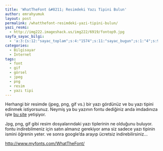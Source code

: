 ```yaml
---
title: 'WhatTheFont &#8211; Resimdeki Yazı Tipini Bulun'
author: emrahyumuk
layout: post
permalink: /whatthefont-resimdeki-yazi-tipini-bulun/
yazi_resmi:
  - http://img222.imageshack.us/img222/6919/fontop9.jpg
sayfa_sayac_bilgi:
  - 'a:3:{s:12:"sayac_toplam";s:4:"1574";s:11:"sayac_bugun";s:1:"4";s:9:"son_okuma";s:10:"1364913002";}'
categories:
  - Bilgisayar
  - İnternet
tags:
  - font
  - gif
  - görsel
  - jpeg
  - png
  - resim
  - yazı tipi
---
```

Herhangi bir resimde (jpeg, png, gif vs.) bir yazı gördünüz ve bu yazı tipini edinmek istiyorsunuz. Neymiş ya bu yazının fontu dediğiniz anda imdadınıza işte <a href="http://www.myfonts.com/WhatTheFont/" target="_blank">bu site</a> yetişiyor.

Jpg, png, gif gibi resim dosyalarındaki yazı tiplerinin ne olduğunu buluyor. fontu indirebilmeniz için satın almanız gerekiyor ama siz sadece yazı tipinin ismini öğrenin yeter. ve sonra google&#8217;da arayıp ücretsiz indirebilirsiniz&#8230;

<!--more-->

<a href="http://www.myfonts.com/WhatTheFont/" target="_blank">http://www.myfonts.com/WhatTheFont/</a>